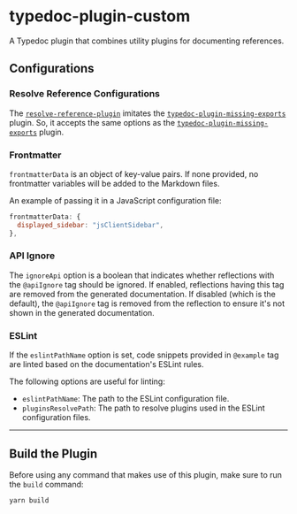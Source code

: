 # typedoc-plugin-custom

A Typedoc plugin that combines utility plugins for documenting references.

## Configurations

### Resolve Reference Configurations

The [`resolve-reference-plugin`](./src/resolve-references-plugin.ts) imitates the [`typedoc-plugin-missing-exports`](https://www.npmjs.com/package/typedoc-plugin-missing-exports) plugin. So, it accepts the same options as the [`typedoc-plugin-missing-exports`](https://www.npmjs.com/package/typedoc-plugin-missing-exports) plugin.

### Frontmatter

`frontmatterData` is an object of key-value pairs. If none provided, no frontmatter variables will be added to the Markdown files.

An example of passing it in a JavaScript configuration file:

```js
frontmatterData: {
  displayed_sidebar: "jsClientSidebar",
},
```

### API Ignore

The `ignoreApi` option is a boolean that indicates whether reflections with the `@apiIgnore` tag should be ignored. If enabled, reflections having this tag are removed from the generated documentation. If disabled (which is the default), the `@apiIgnore` tag is removed from the reflection to ensure it's not shown in the generated documentation.

### ESLint

If the `eslintPathName` option is set, code snippets provided in `@example` tag are linted based on the documentation's ESLint rules.

The following options are useful for linting:

- `eslintPathName`: The path to the ESLint configuration file.
- `pluginsResolvePath`: The path to resolve plugins used in the ESLint configuration files.

---

## Build the Plugin

Before using any command that makes use of this plugin, make sure to run the `build` command:

```bash
yarn build
```
